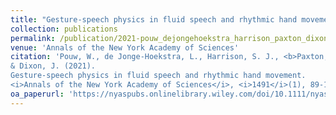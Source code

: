 ```yaml
---
title: "Gesture-speech physics in fluid speech and rhythmic hand movement"
collection: publications
permalink: /publication/2021-pouw_dejongehoekstra_harrison_paxton_dixon
venue: 'Annals of the New York Academy of Sciences'
citation: 'Pouw, W., de Jonge-Hoekstra, L., Harrison, S. J., <b>Paxton, A.</b>,
& Dixon, J. (2021).
Gesture-speech physics in fluid speech and rhythmic hand movement.
<i>Annals of the New York Academy of Sciences</i>, <i>1491</i>(1), 89-105. doi: 10.1111/nyas.14532'
oa_paperurl: 'https://nyaspubs.onlinelibrary.wiley.com/doi/10.1111/nyas.14532'
---
```

